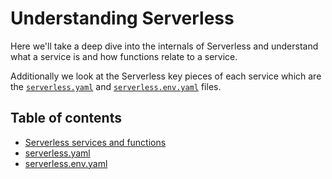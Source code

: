 # Understanding Serverless

Here we'll take a deep dive into the internals of Serverless and understand what a service is and how functions relate
to a service.

Additionally we look at the Serverless key pieces of each service which are the [`serverless.yaml`](serverless-yaml.md)
and [`serverless.env.yaml`](serverless-env-yaml.md) files.

## Table of contents

- [Serverless services and functions](services-and-functions.md)
- [serverless.yaml](serverless-yaml.md)
- [serverless.env.yaml](serverless-env-yaml.md)
